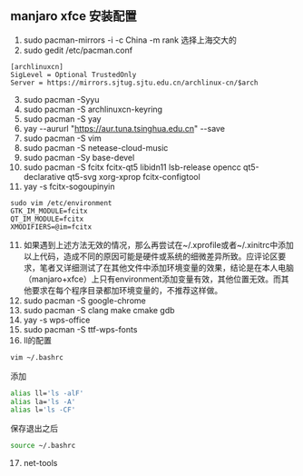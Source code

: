 ## manjaro xfce 安装配置

1. sudo pacman-mirrors -i -c China -m rank
  选择上海交大的
2. sudo gedit /etc/pacman.conf
  ```
  [archlinuxcn]
  SigLevel = Optional TrustedOnly
  Server = https://mirrors.sjtug.sjtu.edu.cn/archlinux-cn/$arch
  ```
3. sudo pacman -Syyu
4. sudo pacman -S archlinuxcn-keyring
5. sudo pacman -S yay
6. yay --aururl "https://aur.tuna.tsinghua.edu.cn" --save
6. sudo pacman -S vim 
7. sudo pacman -S netease-cloud-music
8. sudo pacman -Sy base-devel
9. sudo pacman -S fcitx fcitx-qt5 libidn11 lsb-release opencc qt5-declarative qt5-svg xorg-xprop fcitx-configtool 
10. yay -s fcitx-sogoupinyin
  ```
  sudo vim /etc/environment
  GTK_IM_MODULE=fcitx
  QT_IM_MODULE=fcitx
  XMODIFIERS=@im=fcitx
  ```
11. 如果遇到上述方法无效的情况，那么再尝试在~/.xprofile或者~/.xinitrc中添加以上代码，造成不同的原因可能是硬件或系统的细微差异所致。应评论区要求，笔者又详细测试了在其他文件中添加环境变量的效果，结论是在本人电脑（manjaro+xfce）上只有environment添加变量有效，其他位置无效。而其他要求在每个程序目录都加环境变量的，不推荐这样做。
12. sudo pacman -S google-chrome
13. sudo pacman -S clang make cmake gdb
14. yay -s wps-office
15. sudo pacman -S  ttf-wps-fonts
16. ll的配置
  ```bash
  vim ~/.bashrc
  ```
  添加
  ```bash
  alias ll='ls -alF'
  alias la='ls -A'
  alias l='ls -CF'
  ```
  保存退出之后
  ```bash
  source ~/.bashrc
  ```
17. net-tools